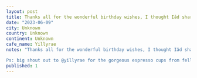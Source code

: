 ```yaml
---
layout: post
title: Thanks all for the wonderful birthday wishes, I thought Iâd share my 40th birthday present with everyone #midlifecrisis - looking forward to seeing everyone tomorrow, if I didnât invite you in FB
date: "2023-06-09"
city: Unknown
country: Unknown
continent: Unknown
cafe_name: Yillyrae
notes: "Thanks all for the wonderful birthday wishes, I thought Iâd share my 40th birthday present with everyone #midlifecrisis - looking forward to seeing everyone tomorrow, if I didnât invite you in FB that was my oversight please come the more the merrier slide into my DMs for details.

Ps: big shout out to @yillyrae for the gorgeous espresso cups from fellow"
published: 1
---
```

